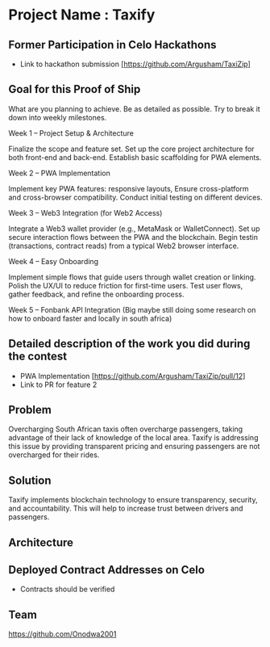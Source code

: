 # Project Name : Taxify

## Former Participation in Celo Hackathons

- Link to hackathon submission [https://github.com/Argusham/TaxiZip]

## Goal for this Proof of Ship

What are you planning to achieve. Be as detailed as possible. Try to break it down into weekly milestones.

Week 1 – Project Setup & Architecture

Finalize the scope and feature set.
Set up the core project architecture for both front-end and back-end.
Establish basic scaffolding for PWA elements.

Week 2 – PWA Implementation

Implement key PWA features:  responsive layouts,
Ensure cross-platform and cross-browser compatibility.
Conduct initial testing on different devices.

Week 3 – Web3 Integration (for Web2 Access)

Integrate a Web3 wallet provider (e.g., MetaMask or WalletConnect).
Set up secure interaction flows between the PWA and the blockchain.
Begin testin (transactions, contract reads) from a typical Web2 browser interface.

Week 4 – Easy Onboarding

Implement simple flows that guide users through wallet creation or linking.
Polish the UX/UI to reduce friction for first-time users.
Test user flows, gather feedback, and refine the onboarding process.

Week 5 – Fonbank API Integration (Big maybe still doing some research on how to onboard faster and locally in south africa)



## Detailed description of the work you did during the contest

- PWA Implementation [https://github.com/Argusham/TaxiZip/pull/12]
- Link to PR for feature 2

## Problem

Overcharging
South African taxis often overcharge passengers, taking advantage of their lack of knowledge of the local area. Taxify is addressing this issue by providing transparent pricing and ensuring passengers are not overcharged for their rides.

## Solution

Taxify implements blockchain technology to ensure transparency, security, and accountability. This will help to increase trust between drivers and passengers.

## Architecture

## Deployed Contract Addresses on Celo

- Contracts should be verified

## Team

https://github.com/Onodwa2001